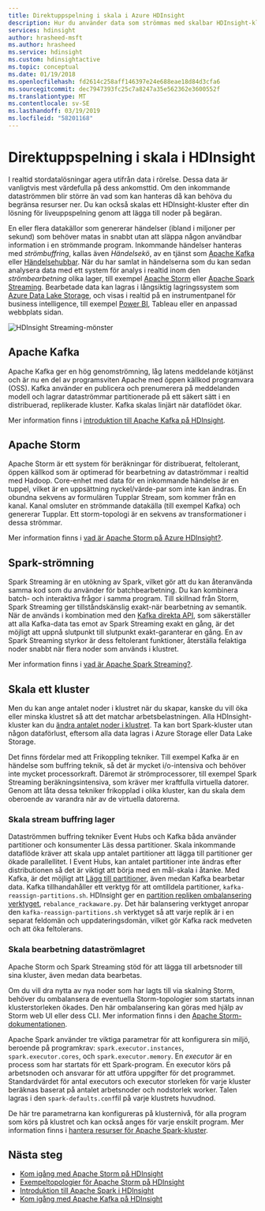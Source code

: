 ```yaml
---
title: Direktuppspelning i skala i Azure HDInsight
description: Hur du använder data som strömmas med skalbar HDInsight-kluster.
services: hdinsight
author: hrasheed-msft
ms.author: hrasheed
ms.service: hdinsight
ms.custom: hdinsightactive
ms.topic: conceptual
ms.date: 01/19/2018
ms.openlocfilehash: fd2614c258aff146397e24e688eae18d84d3cfa6
ms.sourcegitcommit: dec7947393fc25c7a8247a35e562362e3600552f
ms.translationtype: MT
ms.contentlocale: sv-SE
ms.lasthandoff: 03/19/2019
ms.locfileid: "58201168"
---
```

# <a name="streaming-at-scale-in-hdinsight"></a>Direktuppspelning i skala i HDInsight

I realtid stordatalösningar agera utifrån data i rörelse. Dessa data är vanligtvis mest värdefulla på dess ankomsttid. Om den inkommande dataströmmen blir större än vad som kan hanteras då kan behöva du begränsa resurser ner. Du kan också skalas ett HDInsight-kluster efter din lösning för liveuppspelning genom att lägga till noder på begäran.


En eller flera datakällor som genererar händelser (ibland i miljoner per sekund) som behöver matas in snabbt utan att släppa någon användbar information i en strömmande program. Inkommande händelser hanteras med *strömbuffring*, kallas även *Händelsekö*, av en tjänst som [Apache Kafka](kafka/apache-kafka-introduction.md) eller [Händelsehubbar](https://azure.microsoft.com/services/event-hubs/). När du har samlat in händelserna som du kan sedan analysera data med ett system för analys i realtid inom den *strömbearbetning* olika lager, till exempel [Apache Storm](storm/apache-storm-overview.md) eller [Apache Spark Streaming](spark/apache-spark-streaming-overview.md). Bearbetade data kan lagras i långsiktig lagringssystem som [Azure Data Lake Storage](https://azure.microsoft.com/services/storage/data-lake-storage/), och visas i realtid på en instrumentpanel för business intelligence, till exempel [Power BI](https://powerbi.microsoft.com), Tableau eller en anpassad webbplats sidan.


![HDInsight Streaming-mönster](./media/hdinsight-streaming-at-scale-overview/HDInsight-streaming-patterns.png)

## <a name="apache-kafka"></a>Apache Kafka

Apache Kafka ger en hög genomströmning, låg latens meddelande kötjänst och är nu en del av programsviten Apache med öppen källkod programvara (OSS). Kafka använder en publicera och prenumerera på meddelanden modell och lagrar dataströmmar partitionerade på ett säkert sätt i en distribuerad, replikerade kluster. Kafka skalas linjärt när dataflödet ökar.

Mer information finns i [introduktion till Apache Kafka på HDInsight](kafka/apache-kafka-introduction.md).

## <a name="apache-storm"></a>Apache Storm

Apache Storm är ett system för beräkningar för distribuerat, feltolerant, öppen källkod som är optimerad för bearbetning av dataströmmar i realtid med Hadoop. Core-enhet med data för en inkommande händelse är en tuppel, vilket är en uppsättning nyckel/värde-par som inte kan ändras. En obundna sekvens av formulären Tupplar Stream, som kommer från en kanal. Kanal omsluter en strömmande datakälla (till exempel Kafka) och genererar Tupplar. Ett storm-topologi är en sekvens av transformationer i dessa strömmar.

Mer information finns i [vad är Apache Storm på Azure HDInsight?](storm/apache-storm-overview.md).

## <a name="spark-streaming"></a>Spark-strömning

Spark Streaming är en utökning av Spark, vilket gör att du kan återanvända samma kod som du använder för batchbearbetning. Du kan kombinera batch- och interaktiva frågor i samma program. Till skillnad från Storm, Spark Streaming ger tillståndskänslig exakt-när bearbetning av semantik. När de används i kombination med den [Kafka direkta API](https://spark.apache.org/docs/latest/streaming-kafka-integration.html), som säkerställer att alla Kafka-data tas emot av Spark Streaming exakt en gång, är det möjligt att uppnå slutpunkt till slutpunkt exakt-garanterar en gång. En av Spark Streaming styrkor är dess feltolerant funktioner, återställa felaktiga noder snabbt när flera noder som används i klustret.

Mer information finns i [vad är Apache Spark Streaming?](hdinsight-spark-streaming-overview.md).

## <a name="scaling-a-cluster"></a>Skala ett kluster

Men du kan ange antalet noder i klustret när du skapar, kanske du vill öka eller minska klustret så att det matchar arbetsbelastningen. Alla HDInsight-kluster kan du [ändra antalet noder i klustret](hdinsight-administer-use-portal-linux.md#scale-clusters). Ta kan bort Spark-kluster utan någon dataförlust, eftersom alla data lagras i Azure Storage eller Data Lake Storage.

Det finns fördelar med att Frikoppling tekniker. Till exempel Kafka är en händelse som buffring teknik, så det är mycket i/o-intensiva och behöver inte mycket processorkraft. Däremot är strömprocessorer, till exempel Spark Streaming beräkningsintensiva, som kräver mer kraftfulla virtuella datorer. Genom att låta dessa tekniker frikopplad i olika kluster, kan du skala dem oberoende av varandra när av de virtuella datorerna.

### <a name="scale-the-stream-buffering-layer"></a>Skala stream buffring lager

Dataströmmen buffring tekniker Event Hubs och Kafka båda använder partitioner och konsumenter Läs dessa partitioner. Skala inkommande dataflöde kräver att skala upp antalet partitioner att lägga till partitioner ger ökade parallellitet. I Event Hubs, kan antalet partitioner inte ändras efter distributionen så det är viktigt att börja med en mål-skala i åtanke. Med Kafka, är det möjligt att [Lägg till partitioner](https://kafka.apache.org/documentation.html#basic_ops_cluster_expansion), även medan Kafka bearbetar data. Kafka tillhandahåller ett verktyg för att omtilldela partitioner, `kafka-reassign-partitions.sh`. HDInsight ger en [partition repliken ombalansering verktyget](https://github.com/hdinsight/hdinsight-kafka-tools), `rebalance_rackaware.py`. Det här balansering verktyget anropar den `kafka-reassign-partitions.sh` verktyget så att varje replik är i en separat feldomän och uppdateringsdomän, vilket gör Kafka rack medveten och att öka feltolerans.

### <a name="scale-the-stream-processing-layer"></a>Skala bearbetning dataströmlagret

Apache Storm och Spark Streaming stöd för att lägga till arbetsnoder till sina kluster, även medan data bearbetas.

Om du vill dra nytta av nya noder som har lagts till via skalning Storm, behöver du ombalansera de eventuella Storm-topologier som startats innan klusterstorleken ökades. Den här ombalansering kan göras med hjälp av Storm web UI eller dess CLI. Mer information finns i den [Apache Storm-dokumentationen](https://storm.apache.org/documentation/Understanding-the-parallelism-of-a-Storm-topology.html).

Apache Spark använder tre viktiga parametrar för att konfigurera sin miljö, beroende på programkrav: `spark.executor.instances`, `spark.executor.cores`, och `spark.executor.memory`. En *executor* är en process som har startats för ett Spark-program. En executor körs på arbetsnoden och ansvarar för att utföra uppgifter för det programmet. Standardvärdet för antal executors och executor storleken för varje kluster beräknas baserat på antalet arbetsnoder och nodstorlek worker. Talen lagras i den `spark-defaults.conf`fil på varje klustrets huvudnod.

De här tre parametrarna kan konfigureras på klusternivå, för alla program som körs på klustret och kan också anges för varje enskilt program. Mer information finns i [hantera resurser för Apache Spark-kluster](spark/apache-spark-resource-manager.md).

## <a name="next-steps"></a>Nästa steg

* [Kom igång med Apache Storm på HDInsight](storm/apache-storm-tutorial-get-started-linux.md)
* [Exempeltopologier för Apache Storm på HDInsight](storm/apache-storm-example-topology.md)
* [Introduktion till Apache Spark i HDInsight](spark/apache-spark-overview.md)
* [Kom igång med Apache Kafka på HDInsight](kafka/apache-kafka-get-started.md)
